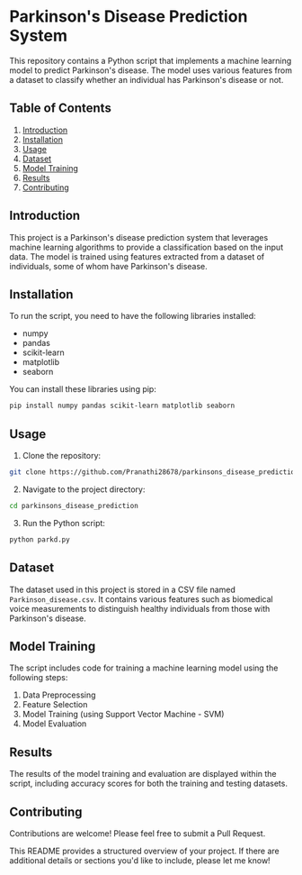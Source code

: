 

# Parkinson's Disease Prediction System

This repository contains a Python script that implements a machine learning model to predict Parkinson's disease. The model uses various features from a dataset to classify whether an individual has Parkinson's disease or not.

## Table of Contents

1. [Introduction](#introduction)
2. [Installation](#installation)
3. [Usage](#usage)
4. [Dataset](#dataset)
5. [Model Training](#model-training)
6. [Results](#results)
7. [Contributing](#contributing)


## Introduction

This project is a Parkinson's disease prediction system that leverages machine learning algorithms to provide a classification based on the input data. The model is trained using features extracted from a dataset of individuals, some of whom have Parkinson's disease.

## Installation

To run the script, you need to have the following libraries installed:

- numpy
- pandas
- scikit-learn
- matplotlib
- seaborn

You can install these libraries using pip:

```bash
pip install numpy pandas scikit-learn matplotlib seaborn
```

## Usage

1. Clone the repository:

```bash
git clone https://github.com/Pranathi28678/parkinsons_disease_prediction.git
```

2. Navigate to the project directory:

```bash
cd parkinsons_disease_prediction
```

3. Run the Python script:

```bash
python parkd.py
```

## Dataset

The dataset used in this project is stored in a CSV file named `Parkinson_disease.csv`. It contains various features such as biomedical voice measurements to distinguish healthy individuals from those with Parkinson's disease.

## Model Training

The script includes code for training a machine learning model using the following steps:

1. Data Preprocessing
2. Feature Selection
3. Model Training (using Support Vector Machine - SVM)
4. Model Evaluation

## Results

The results of the model training and evaluation are displayed within the script, including accuracy scores for both the training and testing datasets.

## Contributing

Contributions are welcome! Please feel free to submit a Pull Request.



This README provides a structured overview of your project. If there are additional details or sections you'd like to include, please let me know!
